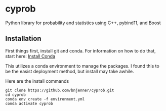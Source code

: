 # cyprob

Python library for probability and statistics using C++, pybind11, and Boost

## Installation

First things first, install git and conda. For information on how to do that, start here: [Install Conda](https://conda.io/projects/conda/en/latest/user-guide/install/index.html)

This utilizes a conda environment to manage the packages. I found this to be the easist deployment method, but install may take awhile.

Here are the install commands

```
git clone https://github.com/bnjenner/cyprob.git
cd cyprob
conda env create -f environment.yml
conda activate cyprob
```
